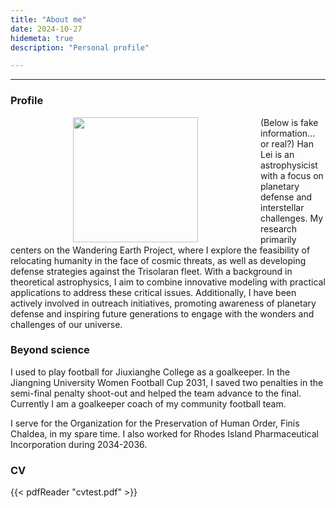 ```yaml
---
title: "About me"
date: 2024-10-27
hidemeta: true
description: "Personal profile"

---
```

---
### Profile

<img src="hh3.png" width="200" align="left" hspace="100">

(Below is fake information... or real?)  Han Lei is an astrophysicist with a focus on planetary defense and interstellar challenges. My research primarily centers on the Wandering Earth Project, where I explore the feasibility of relocating humanity in the face of cosmic threats, as well as developing defense strategies against the Trisolaran fleet. With a background in theoretical astrophysics, I aim to combine innovative modeling with practical applications to address these critical issues. Additionally, I have been actively involved in outreach initiatives, promoting awareness of planetary defense and inspiring future generations to engage with the wonders and challenges of our universe.

  

### Beyond science
I used to play football for Jiuxianghe College as a goalkeeper. In the Jiangning University Women Football Cup 2031, I saved two penalties in the semi-final penalty shoot-out and helped the team advance to the final. Currently I am a goalkeeper coach of my community football team.

 I serve for the Organization for the Preservation of Human Order, Finis Chaldea, in my spare time. I also worked for Rhodes Island Pharmaceutical Incorporation during 2034-2036.
 
 ### CV
 
{{< pdfReader "cvtest.pdf" >}}
